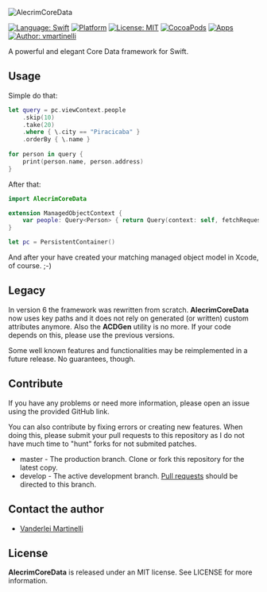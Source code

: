 ![AlecrimCoreData](https://raw.githubusercontent.com/Alecrim/AlecrimCoreData/master/AlecrimCoreData.png)

[![Language: Swift](https://img.shields.io/badge/Swift-4.0-orange.svg?style=flat)](https://developer.apple.com/swift/)
[![Platform](https://img.shields.io/cocoapods/p/AlecrimCoreData.svg?style=flat)](http://cocoadocs.org/docsets/AlecrimCoreData)
[![License: MIT](https://img.shields.io/badge/license-MIT-blue.svg?style=flat)](https://raw.githubusercontent.com/Alecrim/AlecrimCoreData/develop/LICENSE)
[![CocoaPods](https://img.shields.io/cocoapods/v/AlecrimCoreData.svg?style=flat)](http://cocoapods.org)
[![Apps](https://img.shields.io/cocoapods/at/AlecrimCoreData.svg?style=flat)](http://cocoadocs.org/docsets/AlecrimCoreData)
[![Author: vmartinelli](https://img.shields.io/badge/author-vmartinelli-blue.svg?style=flat)](https://www.linkedin.com/in/vmartinelli)

A powerful and elegant Core Data framework for Swift.

## Usage
Simple do that:

```swift
let query = pc.viewContext.people
    .skip(10)
    .take(20)
    .where { \.city == "Piracicaba" }
    .orderBy { \.name }
    
for person in query {
    print(person.name, person.address)
}
```

After that:

```swift
import AlecrimCoreData

extension ManagedObjectContext {
    var people: Query<Person> { return Query(context: self, fetchRequest: FetchRequest()) }
}

let pc = PersistentContainer()

```
And after your have created your matching managed object model in Xcode, of course. ;-)


## Legacy
In version 6 the framework was rewritten from scratch. **AlecrimCoreData** now uses key paths and it does not rely on generated (or written) custom attributes anymore. Also the **ACDGen** utility is no more. If your code depends on this, please use the previous versions.

Some well known features and functionalities may be reimplemented in a future release. No guarantees, though.

## Contribute
If you have any problems or need more information, please open an issue using the provided GitHub link.

You can also contribute by fixing errors or creating new features. When doing this, please submit your pull requests to this repository as I do not have much time to "hunt" forks for not submited patches.

- master - The production branch. Clone or fork this repository for the latest copy.
- develop - The active development branch. [Pull requests](https://help.github.com/articles/creating-a-pull-request) should be directed to this branch.


## Contact the author
- [Vanderlei Martinelli](https://www.linkedin.com/in/vmartinelli)

## License
**AlecrimCoreData** is released under an MIT license. See LICENSE for more information.
